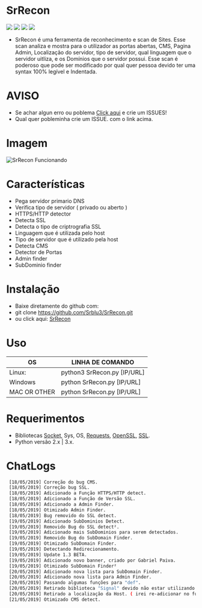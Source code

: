 # SrRecon

![](https://img.shields.io/badge/SrRecon-1.3B-blue.svg)
![](https://img.shields.io/badge/last_update-20/05/2019-blue.svg)
![](https://img.shields.io/pypi/pyversions/requests.svg?label=python)
![](https://img.shields.io/conda/pn/conda-forge/python.svg?color=blue&label=platform&logo=Srblue&logoColor=blue)

- SrRecon é uma ferramenta de reconhecimento e scan de Sites. Esse scan analiza e mostra para o utilizador as portas abertas, CMS, Pagina Admin, Localização do servidor, tipo de servidor, qual linguagem que o servidor uitliza, e os Domínios que o servidor possui. Esse scan é poderoso que pode ser modificado por qual quer pessoa devido ter uma syntax 100% legível e Indentada.

# AVISO
   - Se achar algun erro ou poblema [Click aqui](https://github.com/Srblu3/SrRecon/issues "Click aqui") e crie um ISSUES!
   - Qual quer pobleminha crie um ISSUE. com o link acima.

# Imagem

![SrRecon Funcionando](https://i.imgur.com/Bz2ClKH.jpg "SrRecon Funcionando")


# Características

- Pega servidor primario DNS
- Verifica tipo de servidor ( privado ou aberto )
- HTTPS/HTTP detector
- Detecta SSL
- Detecta o tipo de criptrografia SSL
- Linguagem que é utilizada pelo host
- Tipo de servidor que é utilizado pela host
- Detecta CMS
- Detector de Portas
- Admin finder
- SubDominio finder



# Instalação

- Baixe diretamente do github com:
- git clone https://github.com/Srblu3/SrRecon.git
- ou click aqui: [SrRecon](https://github.com/Srblu3/SrRecon/archive/master.zip "SrRecon")



# Uso

|         OS       | LINHA DE COMANDO                 |
| ---------------- | -------------------------------- |
|      Linux:      | python3 SrRecon.py [IP/URL]      |
|      Windows     | python SrRecon.py [IP/URL]       |
|     MAC OR OTHER | python SrRecon.py [IP/URL]       |



# Requerimentos

- Bibliotecas [Socket](ttps://pypi.org/project/sockets/ "Socket"), Sys, OS, [Requests](https://pypi.org/project/requests/ "Requests"), [OpenSSL](https://pypi.org/project/pyOpenSSL/ "OpenSSL"), [SSL](https://pypi.org/project/ssl/ "SSL").
- Python versão 2.x | 3.x.



# ChatLogs

   ```bash
    [18/05/2019] Correção do bug CMS.
    [18/05/2019] Correção bug SSL.
    [18/05/2019] Adicionado a Função HTTPS/HTTP detect.
    [18/05/2019] Adicionado a Função de Versão SSL.
    [18/05/2019] Adicionado a Admin Finder.
    [18/05/2019] Otimizado Admin Finder.
    [18/05/2019] Bug removido do SSL detect.
    [19/05/2019] Adicionado SubDominios Detect.
    [19/05/2019] Removido Bug do SSL detect².
    [19/05/2019] Adicionado mais SubDominios para serem detectados.
    [19/05/2019] Removido Bug do SubDomain Finder.
    [19/05/2019] Otimizado SubDomain Finder.
    [19/05/2019] Detectando Redirecionamento.
    [19/05/2019] Update 1.3 BETA.
    [19/05/2019] Adicionado novo banner, criado por Gabriel Paiva.
    [19/05/2019] Otimizado SubDomain Finder²
    [20/05/2019] Adicionado nova lista para SubDomain Finder.
    [20/05/2019] Adicionado nova lista para Admin Finder.
    [20/05/2019] Passando algumas funções para "def".
    [20/05/2019] Retirado biblioteca "Signal" devido não estar utilizando.
    [20/05/2019] Retirado a localização da Host. ( irei re-adicionar no futuro ).
    [21/05/2019] Otimizado CMS detect.
    
```

